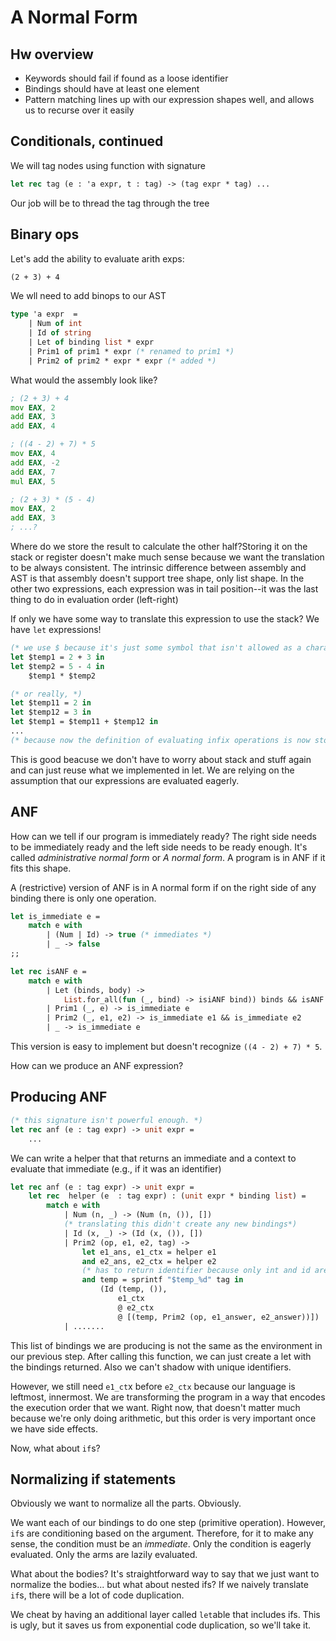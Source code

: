 # A Normal Form

## Hw overview

* Keywords should fail if found as a loose identifier
* Bindings should have at least one element
* Pattern matching lines up with our expression shapes well, and allows us to recurse over it easily

## Conditionals, continued

We will tag nodes using function with signature

```ocaml
let rec tag (e : 'a expr, t : tag) -> (tag expr * tag) ...
```

Our job will be to thread the tag through the tree

## Binary ops

Let's add the ability to evaluate arith exps:

```txt
(2 + 3) + 4
```

We wll need to add binops to our AST

```ocaml
type 'a expr  =
    | Num of int
    | Id of string
    | Let of binding list * expr
    | Prim1 of prim1 * expr (* renamed to prim1 *)
    | Prim2 of prim2 * expr * expr (* added *)
```

What would the assembly look like?

```asm
; (2 + 3) + 4
mov EAX, 2
add EAX, 3
add EAX, 4

; ((4 - 2) + 7) * 5
mov EAX, 4
add EAX, -2
add EAX, 7
mul EAX, 5

; (2 + 3) * (5 - 4)
mov EAX, 2
add EAX, 3
; ...?
```
Where do we store the result to calculate the other half?Storing it on the stack or register doesn't make much sense because we want the translation to be always consistent. The intrinsic difference between  assembly and AST is that assembly doesn't support tree shape, only list shape. In the other two expressions, each expression was in tail position--it was the last thing to do in evaluation order (left-right)

If only we have some way to translate this expression to use the stack? We have `let` expressions!

```ocaml
(* we use $ because it's just some symbol that isn't allowed as a character in our identifiers in our language. This guarantees no collisions *)
let $temp1 = 2 + 3 in
let $temp2 = 5 - 4 in
    $temp1 * $temp2

(* or really, *)
let $temp11 = 2 in
let $temp12 = 3 in
let $temp1 = $temp11 + $temp12 in
...
(* because now the definition of evaluating infix operations is now store the left and right in a let *)
```

This is good beacuse we don't have to worry about stack and stuff again and can just reuse what we implemented in let. We are relying on the assumption that our expressions are evaluated eagerly.

## ANF

How can we tell if our program is immediately ready? The right side needs to be immediately ready and the left side needs to be ready enough. It's called *administrative normal form* or *A normal form*. A program is in ANF if it fits this shape.

A (restrictive) version of ANF is in A normal form if on the right side of any binding there is only one operation.

```ocaml
let is_immediate e =
    match e with
        | (Num | Id) -> true (* immediates *)
        | _ -> false
;;

let rec isANF e =
    match e with
        | Let (binds, body) ->
            List.for_all(fun (_, bind) -> isiANF bind)) binds && isANF body
        | Prim1 (_, e) -> is_immediate e
        | Prim2 (_, e1, e2) -> is_immediate e1 && is_immediate e2
        | _ -> is_immediate e
```

This version is easy to implement but doesn't recognize `((4 - 2) + 7) * 5`.

How can we produce an ANF expression?

## Producing ANF

```ocaml
(* this signature isn't powerful enough. *)
let rec anf (e : tag expr) -> unit expr =
    ...
```

We can write a helper that that returns an immediate and a context to evaluate that immediate (e.g., if it was an identifier)

```ocaml
let rec anf (e : tag expr) -> unit expr =
    let rec  helper (e  : tag expr) : (unit expr * binding list) =
        match e with
            | Num (n, _) -> (Num (n, ()), [])
            (* translating this didn't create any new bindings*)
            | Id (x, _) -> (Id (x, ()), [])
            | Prim2 (op, e1, e2, tag) ->
                let e1_ans, e1_ctx = helper e1
                and e2_ans, e2_ctx = helper e2
                (* has to return identifier because only int and id are immediates, so let's make up a new identifier *)
                and temp = sprintf "$temp_%d" tag in
                    (Id (temp, ()),
                        e1_ctx
                        @ e2_ctx
                        @ [(temp, Prim2 (op, e1_answer, e2_answer))])
            | .......
```

This list of bindings we are producing is not the same as the environment in our previous step. After calling this function, we can just create a let with the bindings returned. Also we can't shadow with unique identifiers.

However, we still need `e1_ct`x before `e2_ctx` because our language is leftmost, innermost. We are transforming the program in a way that encodes the execution order that we want. Right now, that doesn't matter much because we're only doing arithmetic, but this order is very important once we have side effects.

Now, what about `if`s?

## Normalizing if statements

Obviously we want to normalize all the parts. Obviously.

We want each of our bindings to do one step (primitive operation). However, `if`s are conditioning based on the argument. Therefore, for it to make any sense, the condition must be an *immediate*. Only the condition is eagerly evaluated. Only the arms are lazily evaluated.

What about the bodies? It's straightforward way to say that we just want to normalize the bodies... but what about nested ifs? If we naively translate `if`s, there will be a lot of code duplication.

We cheat by having an additional layer called `let`able that includes ifs. This is ugly, but it saves us from exponential code duplication, so we'll take it.
